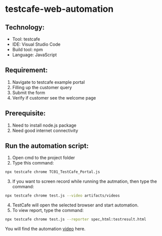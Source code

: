 # testcafe-web-automation

## Technology:
- Tool: testcafe
- IDE: Visual Studio Code
- Build tool: npm
- Language: JavaScript

## Requirement:
1. Navigate to testcafe example portal
2. Filling up the customer query
3. Submit the form
4. Verify if customer see the welcome page

## Prerequisite:
1. Need to install node.js package
2. Need good internet connectivity

## Run the automation script:
1. Open cmd to the project folder
2. Type this command:

```sh
npx testcafe chrome TC01_TestCafe_Portal.js
```

3. If you want to screen record while running the autmation, then type the command:

```sh
npx testcafe chrome test.js --video artifacts/videos
```

4. TestCafe will open the selected browser and start automation.
5. To view report, type the command:

```sh
npx testcafe chrome test.js --reporter spec,html:testresult.html
```
 
You will find the automation <a href="https://youtu.be/OqOMyJvtDAY" target="_blank">video</a> here.
